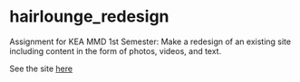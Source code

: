 # hairlounge_redesign

Assignment for KEA MMD 1st Semester: Make a redesign of an existing site including content in the form of photos, videos, and text.

See the site [here](https://hairlounge-redesign.netlify.app/)

